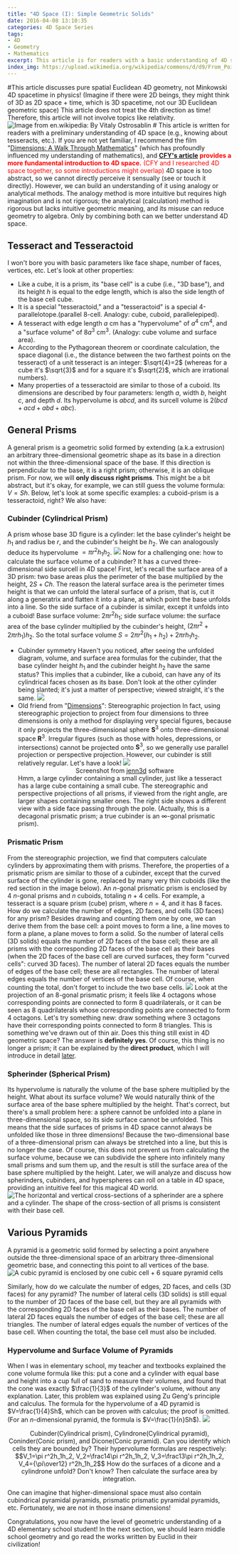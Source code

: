 ```yaml
---
title: "4D Space (I): Simple Geometric Solids"
date: 2016-04-08 13:10:35
categories: 4D Space Series
tags:
- 4D
- Geometry
- Mathematics
excerpt: This article is for readers with a basic understanding of 4D space (e.g., knowing about tesseracts, etc.). Featured content includes prisms, pyramids, hypervolumes, and surcell volumes.
index_img: https://upload.wikimedia.org/wikipedia/commons/d/d9/From_Point_to_Tesseract_%28Looped_Version%29.gif
---
```

 <span class="likecode">#This article discusses pure spatial Euclidean 4D geometry, not Minkowski 4D spacetime in physics! (Imagine if there were 2D beings, they might think of 3D as 2D space + time, which is 3D spacetime, not our 3D Euclidean geometric space) This article does not treat the 4th direction as time! Therefore, this article will not involve topics like relativity.</span>
 <img src="https://upload.wikimedia.org/wikipedia/commons/d/d9/From_Point_to_Tesseract_%28Looped_Version%29.gif" alt="Image from en.wikipedia: By Vitaly Ostrosablin"/>
<span class="likecode"># This article is written for readers with a preliminary understanding of 4D space (e.g., knowing about tesseracts, etc.). If you are not yet familiar, I recommend the film "[Dimensions: A Walk Through Mathematics](https://www.dimensions-math.org/Dim_E.htm)" (which has profoundly influenced my understanding of mathematics), and <span style="color:#F00">**[CFY's article](http://hadroncfy.com/articles/2016/04/09/la-dimension-quatre-premier/) provides a more fundamental introduction to 4D space.** (CFY and I researched 4D space together, so some introductions might overlap)</span>
</span></span>
4D space is too abstract, so we cannot directly perceive it sensually (see or touch it directly). However, we can build an understanding of it using analogy or analytical methods. The analogy method is more intuitive but requires high imagination and is not rigorous; the analytical (calculation) method is rigorous but lacks intuitive geometric meaning, and its misuse can reduce geometry to algebra. Only by combining both can we better understand 4D space. <a name="index"></a>

<a name="hyper"></a>

## Tesseract and Tesseractoid
 I won't bore you with basic parameters like face shape, number of faces, vertices, etc. Let's look at other properties:
 - Like a cube, it is a prism, its "base cell" is a cube (i.e., "3D base"), and its height $h$ is equal to the edge length, which is also the side length of the base cell cube.
 - It is a special "tesseractoid," and a "tesseractoid" is a special 4-parallelotope.(parallel 8-cell. Analogy: cube, cuboid, parallelepiped).
 - A tesseract with edge length $a$ cm has a "hypervolume" of $a^4$ cm<sup>4</sup>, and a "surface volume" of $8a^3$ cm<sup>3</sup>. (Analogy: cube volume and surface area).
 - According to the Pythagorean theorem or coordinate calculation, the space diagonal (i.e., the distance between the two farthest points on the tesseract) of a unit tesseract is an integer: $\sqrt{4}=2$ (whereas for a cube it's $\sqrt{3}$ and for a square it's $\sqrt{2}$, which are irrational numbers). <a name="zhu"></a>
 - Many properties of a tesseractoid are similar to those of a cuboid. Its dimensions are described by four parameters: length $a$, width $b$, height $c$, and depth $d$. Its hypervolume is $abcd$, and its surcell volume is $2(bcd+acd+abd+abc)$.

## General Prisms
 A general prism is a geometric solid formed by extending (a.k.a extrusion) an arbitrary three-dimensional geometric shape as its base in a direction not within the three-dimensional space of the base. If this direction is perpendicular to the base, it is a right prism; otherwise, it is an oblique prism. For now, we will **only discuss right prisms**. This might be a bit abstract, but it's okay, for example, we can still guess the volume formula: $V=Sh$. Below, let's look at some specific examples: a cuboid-prism is a tesseractoid, right? We also have: <a name="czhu"></a>

### Cubinder (Cylindrical Prism)
 A prism whose base 3D figure is a cylinder: let the base cylinder's height be $h_1$ and radius be $r$, and the cubinder's height be $h_2$. We can analogously deduce its hypervolume $= \pi r^2 h_1 h_2$. ![](/img/dcylinder1.gif) Now for a challenging one: how to calculate the surface volume of a cubinder? It has a curved three-dimensional side surcell in 4D space! First, let's recall the surface area of a 3D prism: two base areas plus the perimeter of the base multiplied by the height, $2S + Ch$. The reason the lateral surface area is the perimeter times height is that we can unfold the lateral surface of a prism, that is, cut it along a generatrix and flatten it into a plane, at which point the base unfolds into a line. So the side surface of a cubinder is similar, except it unfolds into a cuboid!
 Base surface volume: $2\pi r^2 h_1$; side surface volume: the surface area of the base cylinder multiplied by the cubinder's height, $(2\pi r^2+2\pi rh_1)h_2$. So the total surface volume $S = 2\pi r^2 (h_1+h_2) + 2\pi rh_1h_2$.
  - Cubinder symmetry
 Haven't you noticed, after seeing the unfolded diagram, volume, and surface area formulas for the cubinder, that the base cylinder height $h_1$ and the cubinder height $h_2$ have the same status? This implies that a cubinder, like a cuboid, can have any of its cylindrical faces chosen as its base. Don't look at the other cylinder being slanted; it's just a matter of perspective; viewed straight, it's the same.
![](/img/dcylinder2.gif)
  - Old friend from "[Dimensions](https://www.dimensions-math.org/Dim_ZH_si.htm)": Stereographic projection
 In fact, using stereographic projection to project from four dimensions to three dimensions is only a method for displaying very special figures, because it only projects the three-dimensional sphere $\mathbf S^3$ onto three-dimensional space $\mathbf R^3$. Irregular figures (such as those with holes, depressions, or intersections) cannot be projected onto $\mathbf S^3$, so we generally use parallel projection or perspective projection. However, our cubinder is still relatively regular. Let's have a look! ![](/img/dcylinder3.gif)<center>Screenshot from [jenn3d](http://www.jenn3d.org/) software</center>
 Hmm, a large cylinder containing a small cylinder, just like a tesseract has a large cube containing a small cube. The stereographic and perspective projections of all prisms, if viewed from the right angle, are larger shapes containing smaller ones. The right side shows a different view with a side face passing through the pole. (Actually, this is a decagonal prismatic prism; a true cubinder is an $\infty$-gonal prismatic prism).
<a name="lzhu"></a>

### Prismatic Prism
From the stereographic projection, we find that computers calculate cylinders by approximating them with prisms. Therefore, the properties of a prismatic prism are similar to those of a cubinder, except that the curved surface of the cylinder is gone, replaced by many very thin cuboids (like the red section in the image below). An $n$-gonal prismatic prism is enclosed by $4$ $n$-gonal prisms and $n$ cuboids, totaling $n+4$ cells. For example, a tesseract is a square prism (cube) prism, where $n=4$, and it has 8 faces.
How do we calculate the number of edges, 2D faces, and cells (3D faces) for any prism? Besides drawing and counting them one by one, we can derive them from the base cell: a point moves to form a line, a line moves to form a plane, a plane moves to form a solid. So the number of lateral cells (3D solids) equals the number of 2D faces of the base cell; these are all prisms with the corresponding 2D faces of the base cell as their bases (when the 2D faces of the base cell are curved surfaces, they form "curved cells": curved 3D faces). The number of lateral 2D faces equals the number of edges of the base cell; these are all rectangles. The number of lateral edges equals the number of vertices of the base cell. Of course, when counting the total, don't forget to include the two base cells.
![](/img/dcylinder4.gif)
Look at the projection of an 8-gonal prismatic prism; it feels like 4 octagons whose corresponding points are connected to form 8 quadrilaterals, or it can be seen as 8 quadrilaterals whose corresponding points are connected to form 4 octagons. Let's try something new: draw something where 3 octagons have their corresponding points connected to form 8 triangles. This is something we've drawn out of thin air. Does this thing still exist in 4D geometric space? The answer is **definitely yes**. Of course, this thing is no longer a prism; it can be explained by the **direct product**, which I will introduce in detail [later](/archives/more4ds/).
<a name="szhu"></a>


### Spherinder (Spherical Prism)
Its hypervolume is naturally the volume of the base sphere multiplied by the height. What about its surface volume? We would naturally think of the surface area of the base sphere multiplied by the height. That's correct, but there's a small problem here: a sphere cannot be unfolded into a plane in three-dimensional space, so its side surface cannot be unfolded. This means that the side surfaces of prisms in 4D space cannot always be unfolded like those in three dimensions! Because the two-dimensional base of a three-dimensional prism can always be stretched into a line, but this is no longer the case. Of course, this does not prevent us from calculating the surface volume, because we can subdivide the sphere into infinitely many small prisms and sum them up, and the result is still the surface area of the base sphere multiplied by the height.
Later, we will analyze and discuss how spherinders, cubinders, and hyperspheres can roll on a table in 4D space, providing an intuitive feel for this magical 4D world.
![The horizontal and vertical cross-sections of a spherinder are a sphere and a cylinder. The shape of the cross-section of all prisms is consistent with their base cell.](/img/dcylinder5.gif)<a name="cone"></a>

## Various Pyramids
A pyramid is a geometric solid formed by selecting a point anywhere outside the three-dimensional space of an arbitrary three-dimensional geometric base, and connecting this point to all vertices of the base.
![A cubic pyramid is enclosed by one cubic cell + 6 square pyramid cells](/img/dcylinder6.gif)

Similarly, how do we calculate the number of edges, 2D faces, and cells (3D faces) for any pyramid? The number of lateral cells (3D solids) is still equal to the number of 2D faces of the base cell, but they are all pyramids with the corresponding 2D faces of the base cell as their bases. The number of lateral 2D faces equals the number of edges of the base cell; these are all triangles. The number of lateral edges equals the number of vertices of the base cell. When counting the total, the base cell must also be included.
### Hypervolume and Surface Volume of Pyramids
When I was in elementary school, my teacher and textbooks explained the cone volume formula like this: put a cone and a cylinder with equal base and height into a cup full of sand to measure their volumes, and found that the cone was exactly $\frac{1}{3}$ of the cylinder's volume, without any explanation. Later, this problem was explained using Zu Geng's principle and calculus. The formula for the hypervolume of a 4D pyramid is $V=\frac{1}{4}Sh$, which can be proven with calculus; the proof is omitted. (For an $n$-dimensional pyramid, the formula is $V=\frac{1}{n}Sh$).
![](/img/cycon.gif)
<center>Cubinder(Cylindrical prism), Cylindrone(Cylindrical pyramid), Coninder(Conic prism), and Dicone(Conic pyramid). Can you identify which cells they are bounded by?
Their hypervolume formulas are respectively: $$V_1=\pi r^2h_1h_2, V_2=\frac14\pi r^2h_1h_2, V_3=\frac13\pi r^2h_1h_2, V_4={\pi\over12} r^2h_1h_2$$
How do the surfaces of a dicone and a cylindrone unfold? Don't know? Then calculate the surface area by integration.
</center>

One can imagine that higher-dimensional space must also contain cubindrical pyramidal pyramids, prismatic prismatic pyramidal pyramids, etc. Fortunately, we are not in those insane dimensions!

Congratulations, you now have the level of geometric understanding of a 4D elementary school student! In the next section, we should learn middle school geometry and go read the works written by Euclid in their civilization!